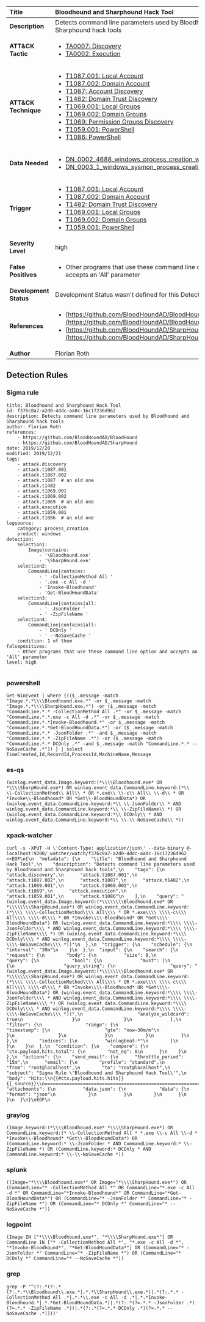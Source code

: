 | Title                    | Bloodhound and Sharphound Hack Tool       |
|:-------------------------|:------------------|
| **Description**          | Detects command line parameters used by Bloodhound and Sharphound hack tools |
| **ATT&amp;CK Tactic**    |  <ul><li>[TA0007: Discovery](https://attack.mitre.org/tactics/TA0007)</li><li>[TA0002: Execution](https://attack.mitre.org/tactics/TA0002)</li></ul>  |
| **ATT&amp;CK Technique** | <ul><li>[T1087.001: Local Account](https://attack.mitre.org/techniques/T1087.001)</li><li>[T1087.002: Domain Account](https://attack.mitre.org/techniques/T1087.002)</li><li>[T1087: Account Discovery](https://attack.mitre.org/techniques/T1087)</li><li>[T1482: Domain Trust Discovery](https://attack.mitre.org/techniques/T1482)</li><li>[T1069.001: Local Groups](https://attack.mitre.org/techniques/T1069.001)</li><li>[T1069.002: Domain Groups](https://attack.mitre.org/techniques/T1069.002)</li><li>[T1069: Permission Groups Discovery](https://attack.mitre.org/techniques/T1069)</li><li>[T1059.001: PowerShell](https://attack.mitre.org/techniques/T1059.001)</li><li>[T1086: PowerShell](https://attack.mitre.org/techniques/T1086)</li></ul>  |
| **Data Needed**          | <ul><li>[DN_0002_4688_windows_process_creation_with_commandline](../Data_Needed/DN_0002_4688_windows_process_creation_with_commandline.md)</li><li>[DN_0003_1_windows_sysmon_process_creation](../Data_Needed/DN_0003_1_windows_sysmon_process_creation.md)</li></ul>  |
| **Trigger**              | <ul><li>[T1087.001: Local Account](../Triggers/T1087.001.md)</li><li>[T1087.002: Domain Account](../Triggers/T1087.002.md)</li><li>[T1482: Domain Trust Discovery](../Triggers/T1482.md)</li><li>[T1069.001: Local Groups](../Triggers/T1069.001.md)</li><li>[T1069.002: Domain Groups](../Triggers/T1069.002.md)</li><li>[T1059.001: PowerShell](../Triggers/T1059.001.md)</li></ul>  |
| **Severity Level**       | high |
| **False Positives**      | <ul><li>Other programs that use these command line option and accepts an 'All' parameter</li></ul>  |
| **Development Status**   |  Development Status wasn't defined for this Detection Rule yet  |
| **References**           | <ul><li>[https://github.com/BloodHoundAD/BloodHound](https://github.com/BloodHoundAD/BloodHound)</li><li>[https://github.com/BloodHoundAD/SharpHound](https://github.com/BloodHoundAD/SharpHound)</li></ul>  |
| **Author**               | Florian Roth |


## Detection Rules

### Sigma rule

```
title: Bloodhound and Sharphound Hack Tool
id: f376c8a7-a2d0-4ddc-aa0c-16c17236d962
description: Detects command line parameters used by Bloodhound and Sharphound hack tools
author: Florian Roth
references:
    - https://github.com/BloodHoundAD/BloodHound
    - https://github.com/BloodHoundAD/SharpHound
date: 2019/12/20
modified: 2019/12/21
tags:
    - attack.discovery
    - attack.t1087.001
    - attack.t1087.002
    - attack.t1087  # an old one
    - attack.t1482
    - attack.t1069.001
    - attack.t1069.002
    - attack.t1069  # an old one
    - attack.execution
    - attack.t1059.001
    - attack.t1086  # an old one
logsource:
    category: process_creation
    product: windows
detection:
    selection1: 
        Image|contains: 
            - '\Bloodhound.exe'
            - '\SharpHound.exe'
    selection2:
        CommandLine|contains: 
            - ' -CollectionMethod All '
            - '.exe -c All -d '
            - 'Invoke-Bloodhound'
            - 'Get-BloodHoundData'
    selection3:
        CommandLine|contains|all: 
            - ' -JsonFolder '
            - ' -ZipFileName '
    selection4:
        CommandLine|contains|all: 
            - ' DCOnly '
            - ' --NoSaveCache '
    condition: 1 of them
falsepositives:
    - Other programs that use these command line option and accepts an 'All' parameter
level: high


```





### powershell
    
```
Get-WinEvent | where {(($_.message -match "Image.*.*\\\\Bloodhound.exe.*" -or $_.message -match "Image.*.*\\\\SharpHound.exe.*") -or ($_.message -match "CommandLine.*.* -CollectionMethod All .*" -or $_.message -match "CommandLine.*.*.exe -c All -d .*" -or $_.message -match "CommandLine.*.*Invoke-Bloodhound.*" -or $_.message -match "CommandLine.*.*Get-BloodHoundData.*") -or ($_.message -match "CommandLine.*.* -JsonFolder .*" -and $_.message -match "CommandLine.*.* -ZipFileName .*") -or ($_.message -match "CommandLine.*.* DCOnly .*" -and $_.message -match "CommandLine.*.* --NoSaveCache .*")) } | select TimeCreated,Id,RecordId,ProcessId,MachineName,Message
```


### es-qs
    
```
(winlog.event_data.Image.keyword:(*\\\\Bloodhound.exe* OR *\\\\SharpHound.exe*) OR winlog.event_data.CommandLine.keyword:(*\\ \\-CollectionMethod\\ All\\ * OR *.exe\\ \\-c\\ All\\ \\-d\\ * OR *Invoke\\-Bloodhound* OR *Get\\-BloodHoundData*) OR (winlog.event_data.CommandLine.keyword:*\\ \\-JsonFolder\\ * AND winlog.event_data.CommandLine.keyword:*\\ \\-ZipFileName\\ *) OR (winlog.event_data.CommandLine.keyword:*\\ DCOnly\\ * AND winlog.event_data.CommandLine.keyword:*\\ \\-\\-NoSaveCache\\ *))
```


### xpack-watcher
    
```
curl -s -XPUT -H \'Content-Type: application/json\' --data-binary @- localhost:9200/_watcher/watch/f376c8a7-a2d0-4ddc-aa0c-16c17236d962 <<EOF\n{\n  "metadata": {\n    "title": "Bloodhound and Sharphound Hack Tool",\n    "description": "Detects command line parameters used by Bloodhound and Sharphound hack tools",\n    "tags": [\n      "attack.discovery",\n      "attack.t1087.001",\n      "attack.t1087.002",\n      "attack.t1087",\n      "attack.t1482",\n      "attack.t1069.001",\n      "attack.t1069.002",\n      "attack.t1069",\n      "attack.execution",\n      "attack.t1059.001",\n      "attack.t1086"\n    ],\n    "query": "(winlog.event_data.Image.keyword:(*\\\\\\\\Bloodhound.exe* OR *\\\\\\\\SharpHound.exe*) OR winlog.event_data.CommandLine.keyword:(*\\\\ \\\\-CollectionMethod\\\\ All\\\\ * OR *.exe\\\\ \\\\-c\\\\ All\\\\ \\\\-d\\\\ * OR *Invoke\\\\-Bloodhound* OR *Get\\\\-BloodHoundData*) OR (winlog.event_data.CommandLine.keyword:*\\\\ \\\\-JsonFolder\\\\ * AND winlog.event_data.CommandLine.keyword:*\\\\ \\\\-ZipFileName\\\\ *) OR (winlog.event_data.CommandLine.keyword:*\\\\ DCOnly\\\\ * AND winlog.event_data.CommandLine.keyword:*\\\\ \\\\-\\\\-NoSaveCache\\\\ *))"\n  },\n  "trigger": {\n    "schedule": {\n      "interval": "30m"\n    }\n  },\n  "input": {\n    "search": {\n      "request": {\n        "body": {\n          "size": 0,\n          "query": {\n            "bool": {\n              "must": [\n                {\n                  "query_string": {\n                    "query": "(winlog.event_data.Image.keyword:(*\\\\\\\\Bloodhound.exe* OR *\\\\\\\\SharpHound.exe*) OR winlog.event_data.CommandLine.keyword:(*\\\\ \\\\-CollectionMethod\\\\ All\\\\ * OR *.exe\\\\ \\\\-c\\\\ All\\\\ \\\\-d\\\\ * OR *Invoke\\\\-Bloodhound* OR *Get\\\\-BloodHoundData*) OR (winlog.event_data.CommandLine.keyword:*\\\\ \\\\-JsonFolder\\\\ * AND winlog.event_data.CommandLine.keyword:*\\\\ \\\\-ZipFileName\\\\ *) OR (winlog.event_data.CommandLine.keyword:*\\\\ DCOnly\\\\ * AND winlog.event_data.CommandLine.keyword:*\\\\ \\\\-\\\\-NoSaveCache\\\\ *))",\n                    "analyze_wildcard": true\n                  }\n                }\n              ],\n              "filter": {\n                "range": {\n                  "timestamp": {\n                    "gte": "now-30m/m"\n                  }\n                }\n              }\n            }\n          }\n        },\n        "indices": [\n          "winlogbeat-*"\n        ]\n      }\n    }\n  },\n  "condition": {\n    "compare": {\n      "ctx.payload.hits.total": {\n        "not_eq": 0\n      }\n    }\n  },\n  "actions": {\n    "send_email": {\n      "throttle_period": "15m",\n      "email": {\n        "profile": "standard",\n        "from": "root@localhost",\n        "to": "root@localhost",\n        "subject": "Sigma Rule \'Bloodhound and Sharphound Hack Tool\'",\n        "body": "Hits:\\n{{#ctx.payload.hits.hits}}{{_source}}\\n================================================================================\\n{{/ctx.payload.hits.hits}}",\n        "attachments": {\n          "data.json": {\n            "data": {\n              "format": "json"\n            }\n          }\n        }\n      }\n    }\n  }\n}\nEOF\n
```


### graylog
    
```
(Image.keyword:(*\\\\Bloodhound.exe* *\\\\SharpHound.exe*) OR CommandLine.keyword:(* \\-CollectionMethod All * *.exe \\-c All \\-d * *Invoke\\-Bloodhound* *Get\\-BloodHoundData*) OR (CommandLine.keyword:* \\-JsonFolder * AND CommandLine.keyword:* \\-ZipFileName *) OR (CommandLine.keyword:* DCOnly * AND CommandLine.keyword:* \\-\\-NoSaveCache *))
```


### splunk
    
```
((Image="*\\\\Bloodhound.exe*" OR Image="*\\\\SharpHound.exe*") OR (CommandLine="* -CollectionMethod All *" OR CommandLine="*.exe -c All -d *" OR CommandLine="*Invoke-Bloodhound*" OR CommandLine="*Get-BloodHoundData*") OR (CommandLine="* -JsonFolder *" CommandLine="* -ZipFileName *") OR (CommandLine="* DCOnly *" CommandLine="* --NoSaveCache *"))
```


### logpoint
    
```
(Image IN ["*\\\\Bloodhound.exe*", "*\\\\SharpHound.exe*"] OR CommandLine IN ["* -CollectionMethod All *", "*.exe -c All -d *", "*Invoke-Bloodhound*", "*Get-BloodHoundData*"] OR (CommandLine="* -JsonFolder *" CommandLine="* -ZipFileName *") OR (CommandLine="* DCOnly *" CommandLine="* --NoSaveCache *"))
```


### grep
    
```
grep -P '^(?:.*(?:.*(?:.*.*\\Bloodhound\\.exe.*|.*.*\\SharpHound\\.exe.*)|.*(?:.*.* -CollectionMethod All .*|.*.*\\.exe -c All -d .*|.*.*Invoke-Bloodhound.*|.*.*Get-BloodHoundData.*)|.*(?:.*(?=.*.* -JsonFolder .*)(?=.*.* -ZipFileName .*))|.*(?:.*(?=.*.* DCOnly .*)(?=.*.* --NoSaveCache .*))))'
```



